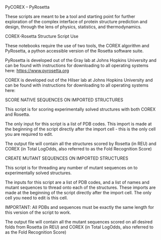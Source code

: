 PyCOREX – PyRosetta

These scripts are meant to be a tool and starting point for further exploration of the complex interface of protein structure prediction and design, through the lens
of physics, statistics, and thermodynamics.


COREX-Rosetta Structure Script Use

These notebooks require the use of two tools, the COREX algorithm and PyRosetta, a python accessible version of the Rosetta software suite. 

PyRosetta is developed out of the Gray lab at Johns Hopkins University and can be found with instructions for downloading to all operating systems here: https://www.pyrosetta.org

COREX is developed out of the Hilser lab at Johns Hopkins University and can be found with instructions for downloading to all operating systems here:


SCORE NATIVE SEQUENCES ON IMPORTED STRUCTURES 

This script is for scoring experimentally solved structures with both COREX and Rosetta.

The only input for this script is a list of PDB codes. This import is made at the beginning of the script directly after the import cell - this is the only cell you are required to edit.

The output file will contain all the structures scored by Rosetta (in REU) 
and COREX (in Total LogOdds, also referred to as the Fold Recognition Score)


CREATE MUTANT SEQUENCES ON IMPORTED STRUCTURES 

This script is for threading any number of mutant sequences on to experimentally solved structures.

The inputs for this script are a list of PDB codes, and a list of names and mutant sequences to thread onto each of the structures. These imports are made at the beginning of the script directly after the import cell. The only cell you need to edit is this cell.

IMPORTANT: All PDBs and sequences must be exactly the same length for this version of the script to work. 

The output file will contain all the mutant sequences scored on all desired folds from Rosetta (in REU) and COREX (in Total LogOdds, also referred to as the Fold Recognition Score)



